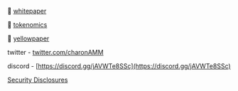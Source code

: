 🧙 [whitepaper](https://github.com/charonAMM/writings/blob/main/whitepaper.pdf)

🌈 [tokenomics](https://github.com/charonAMM/writings/blob/main/Charon%20Tokenomics.pdf)

😬 [yellowpaper](https://github.com/charonAMM/writings/blob/main/charonyellowpaper.pdf)

twitter - [twitter.com/charonAMM](https://twitter.com/charonAMM)

discord - [https://discord.gg/jAVWTe8SSc](https://discord.gg/jAVWTe8SSc)

[Security Disclosures](https://github.com/charonAMM/writings/blob/main/Coordinated%20Disclosure%20of%20Security%20Vulnerabilities.pdf)
